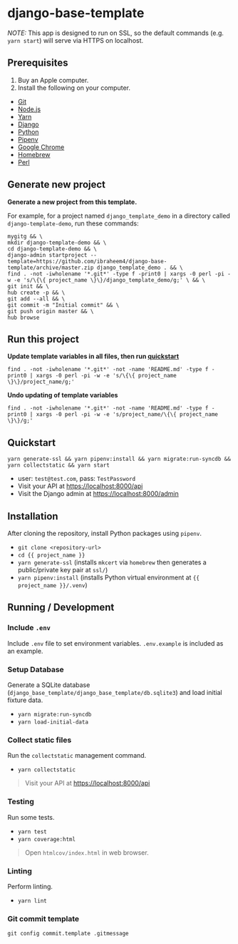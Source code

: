 # django-base-template

*NOTE:* This app is designed to run on SSL, so the default commands (e.g. `yarn start`) will serve via HTTPS on localhost.

## Prerequisites [](#prerequisites)

1. Buy an Apple computer.
2. Install the following on your computer.

- [Git](https://git-scm.com/)
- [Node.js](https://nodejs.org/)
- [Yarn](https://yarnpkg.com/)
- [Django](https://www.djangoproject.com/)
- [Python](https://www.python.org/)
- [Pipenv](https://pypi.org/project/pipenv/)
- [Google Chrome](https://google.com/chrome/)
- [Homebrew](https://brew.sh)
- [Perl](https://www.perl.org)

## Generate new project [](#generate-new-project)

**Generate a new project from this template.**

For example, for a project named `django_template_demo` in a directory called `django-template-demo`, run these commands:

```
mygitg && \
mkdir django-template-demo && \
cd django-template-demo && \
django-admin startproject --template=https://github.com/ibraheem4/django-base-template/archive/master.zip django_template_demo . && \
find . -not -iwholename '*.git*' -type f -print0 | xargs -0 perl -pi -w -e 's/\{\{ project_name \}\}/django_template_demo/g;' \ && \
git init && \
hub create -p && \
git add --all && \
git commit -m "Initial commit" && \
git push origin master && \
hub browse
```

## Run this project [](#run-this-project)

**Update template variables in all files, then run [quickstart](#quickstart)**

```
find . -not -iwholename '*.git*' -not -name 'README.md' -type f -print0 | xargs -0 perl -pi -w -e 's/\{\{ project_name \}\}/project_name/g;'
```

**Undo updating of template variables**

```
find . -not -iwholename '*.git*' -not -name 'README.md' -type f -print0 | xargs -0 perl -pi -w -e 's/project_name/\{\{ project_name \}\}/g;'
```

## Quickstart [](#quickstart)

`yarn generate-ssl && yarn pipenv:install && yarn migrate:run-syncdb && yarn collectstatic && yarn start`

- user: `test@test.com`, pass: `TestPassword`
- Visit your API at [https://localhost:8000/api](https://localhost:8000/api)
- Visit the Django admin at [https://localhost:8000/admin](https://localhost:8000/admin)

## Installation [](#installation)

After cloning the repository, install Python packages using `pipenv`.

- `git clone <repository-url>`
- `cd {{ project_name }}`
- `yarn generate-ssl` (installs `mkcert` via `homebrew` then generates a public/private key pair at `ssl/`)
- `yarn pipenv:install` (installs Python virtual environment at `{{ project_name }}/.venv`)

## Running / Development [](#running-developing)

### Include `.env` [](#include-dotenv)

Include `.env` file to set environment variables.  `.env.example` is included as an example.

### Setup Database [](#setup-database)

Generate a SQLite database (`django_base_template/django_base_template/db.sqlite3`) and load initial fixture data.

- `yarn migrate:run-syncdb`
- `yarn load-initial-data`

### Collect static files [](#collect-static-files)

Run the `collectstatic` management command.

- `yarn collectstatic`

> Visit your API at [https://localhost:8000/api](https://localhost:8000/api)

### Testing [](#testing)

Run some tests.

- `yarn test`
- `yarn coverage:html`

> Open `htmlcov/index.html` in web browser.

### Linting [](#linting)

Perform linting.

- `yarn lint`

### Git commit template [](#git-commit-template)

    git config commit.template .gitmessage